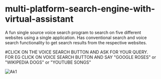 # multi-platform-search-engine-with-virtual-assistant

A fun single source voice search program to search on five different websites using a single application. Has conventional search and voice search functionality to get search results from the respective websites.

#CLICK ON THE VOICE SEARCH BUTTON AND ASK FOR YOUR QUERY. FOR EG CLICK ON VOICE SEARCH BUTTON AND SAY "GOOGLE ROSES" or "WIKIPEDIA DOGS" or "YOUTUBE SONGS"

![Ak1](https://user-images.githubusercontent.com/126232834/221122071-a0e4dad6-c6dd-4952-b765-6a373c3c01b8.png)

